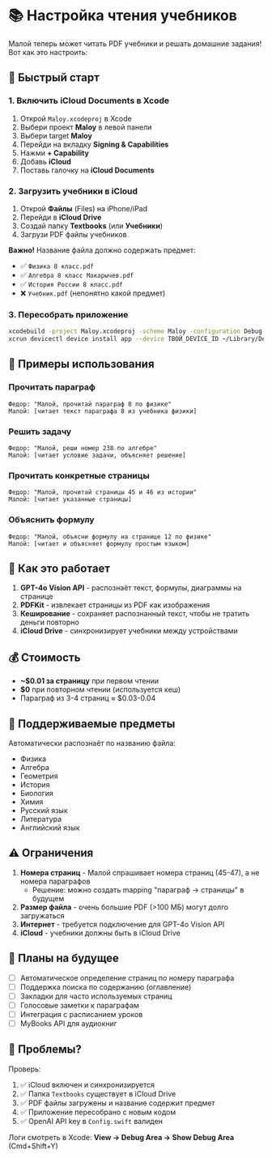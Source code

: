 # 📚 Настройка чтения учебников

Малой теперь может читать PDF учебники и решать домашние задания! Вот как это настроить:

## 🚀 Быстрый старт

### 1. Включить iCloud Documents в Xcode

1. Открой `Maloy.xcodeproj` в Xcode
2. Выбери проект **Maloy** в левой панели
3. Выбери target **Maloy**
4. Перейди на вкладку **Signing & Capabilities**
5. Нажми **+ Capability**
6. Добавь **iCloud**
7. Поставь галочку на **iCloud Documents**

### 2. Загрузить учебники в iCloud

1. Открой **Файлы** (Files) на iPhone/iPad
2. Перейди в **iCloud Drive**
3. Создай папку **Textbooks** (или **Учебники**)
4. Загрузи PDF файлы учебников

**Важно!** Название файла должно содержать предмет:
- ✅ `Физика 8 класс.pdf`
- ✅ `Алгебра 8 класс Макарычев.pdf`
- ✅ `История России 8 класс.pdf`
- ❌ `Учебник.pdf` (непонятно какой предмет)

### 3. Пересобрать приложение

```bash
xcodebuild -project Maloy.xcodeproj -scheme Maloy -configuration Debug -destination 'id=ТВОЙ_DEVICE_ID' -allowProvisioningUpdates
xcrun devicectl device install app --device ТВОЙ_DEVICE_ID ~/Library/Developer/Xcode/DerivedData/Maloy-*/Build/Products/Debug-iphoneos/Maloy.app
```

## 💬 Примеры использования

### Прочитать параграф
```
Федор: "Малой, прочитай параграф 8 по физике"
Малой: [читает текст параграфа 8 из учебника физики]
```

### Решить задачу
```
Федор: "Малой, реши номер 238 по алгебре"
Малой: [читает условие задачи, объясняет решение]
```

### Прочитать конкретные страницы
```
Федор: "Малой, прочитай страницы 45 и 46 из истории"
Малой: [читает указанные страницы]
```

### Объяснить формулу
```
Федор: "Малой, объясни формулу на странице 12 по физике"
Малой: [читает и объясняет формулу простым языком]
```

## 🔧 Как это работает

1. **GPT-4o Vision API** - распознаёт текст, формулы, диаграммы на странице
2. **PDFKit** - извлекает страницы из PDF как изображения
3. **Кеширование** - сохраняет распознанный текст, чтобы не тратить деньги повторно
4. **iCloud Drive** - синхронизирует учебники между устройствами

## 💰 Стоимость

- **~$0.01 за страницу** при первом чтении
- **$0** при повторном чтении (используется кеш)
- Параграф из 3-4 страниц ≈ $0.03-0.04

## 📖 Поддерживаемые предметы

Автоматически распознаёт по названию файла:
- Физика
- Алгебра
- Геометрия
- История
- Биология
- Химия
- Русский язык
- Литература
- Английский язык

## ⚠️ Ограничения

1. **Номера страниц** - Малой спрашивает номера страниц (45-47), а не номера параграфов
   - Решение: можно создать mapping "параграф → страницы" в будущем
2. **Размер файла** - очень большие PDF (>100 МБ) могут долго загружаться
3. **Интернет** - требуется подключение для GPT-4o Vision API
4. **iCloud** - учебники должны быть в iCloud Drive

## 🔮 Планы на будущее

- [ ] Автоматическое определение страниц по номеру параграфа
- [ ] Поддержка поиска по содержанию (оглавление)
- [ ] Закладки для часто используемых страниц
- [ ] Голосовые заметки к параграфам
- [ ] Интеграция с расписанием уроков
- [ ] MyBooks API для аудиокниг

## 🐛 Проблемы?

Проверь:
1. ✅ iCloud включен и синхронизируется
2. ✅ Папка `Textbooks` существует в iCloud Drive
3. ✅ PDF файлы загружены и название содержит предмет
4. ✅ Приложение пересобрано с новым кодом
5. ✅ OpenAI API key в `Config.swift` валиден

Логи смотреть в Xcode: **View → Debug Area → Show Debug Area** (Cmd+Shift+Y)
